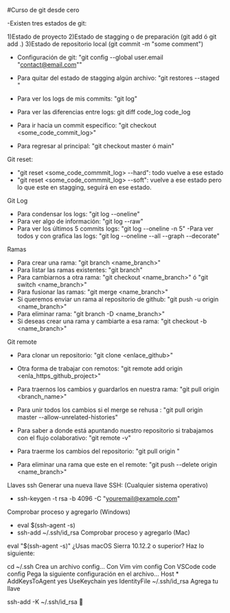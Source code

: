 #Curso de git desde cero

-Existen tres estados de git:

1)Estado de proyecto
2)Estado de stagging o de preparación (git add <file> ó git add .)
3)Estado de repositorio local (git commit -m "some comment")

- Configuración de git: "git config --global user.email "contact@email.com""

- Para quitar del estado de stagging algún archivo: "git restores --staged <file>"
- Para ver los logs de mis commits: "git log"
- Para ver las diferencias entre logs: git diff code_log code_log
- Para ir hacia un commit especifico: "git checkout <some_code_commit_log>"
- Para regresar al principal: "git checkout master ó main"

Git reset:

- "git reset <some_code_commmit_log> --hard": todo vuelve a ese estado
- "git reset <some_code_commmit_log> --soft": vuelve a ese estado pero lo que este en stagging, seguirá en ese estado.

Git Log

- Para condensar los logs: "git log --oneline"
- Para ver algo de información: "git log --raw"
- Para ver los últimos 5 commits logs: "git log --oneline -n 5"
  -Para ver todos y con grafica las logs: "git log --oneline --all --graph --decorate"

Ramas

- Para crear una rama: "git branch <name_branch>"
- Para listar las ramas existentes: "git branch"
- Para cambiarnos a otra rama: "git checkout <name_branch>" ó "git switch <name_branch>"
- Para fusionar las ramas: "git merge <name_branch>"
- Si queremos enviar un rama al repositorio de github: "git push -u origin <name_branch>"
- Para eliminar rama: "git branch -D <name_branch>"
- Si deseas crear una rama y cambiarte a esa rama: "git checkout -b <name_branch>"

Git remote

- Para clonar un repositorio: "git clone <enlace_github>"
- Otra forma de trabajar con remotos: "git remote add origin <enla_https_github_project>"
- Para traernos los cambios y guardarlos en nuestra rama: "git pull origin <branch_name>"
- Para unir todos los cambios si el merge se rehusa : "git pull origin master --allow-unrelated-histories"

- Para saber a donde está apuntando nuestro repositorio si trabajamos con el flujo colaborativo: "git remote -v"
- Para traerme los cambios del repositorio: "git pull origin <branch>"
- Para eliminar una rama que este en el remote: "git push --delete origin <name_branch>"

Llaves ssh
Generar una nueva llave SSH: (Cualquier sistema operativo)

- ssh-keygen -t rsa -b 4096 -C "youremail@example.com"

Comprobar proceso y agregarlo (Windows)

- eval $(ssh-agent -s)
- ssh-add ~/.ssh/id_rsa
  Comprobar proceso y agregarlo (Mac)

eval "$(ssh-agent -s)"
¿Usas macOS Sierra 10.12.2 o superior?
Haz lo siguiente:

cd ~/.ssh
Crea un archivo config…
Con Vim vim config
Con VSCode code config
Pega la siguiente configuración en el archivo…
Host \*
AddKeysToAgent yes
UseKeychain yes
IdentityFile ~/.ssh/id_rsa
Agrega tu llave

ssh-add -K ~/.ssh/id_rsa
🥳
